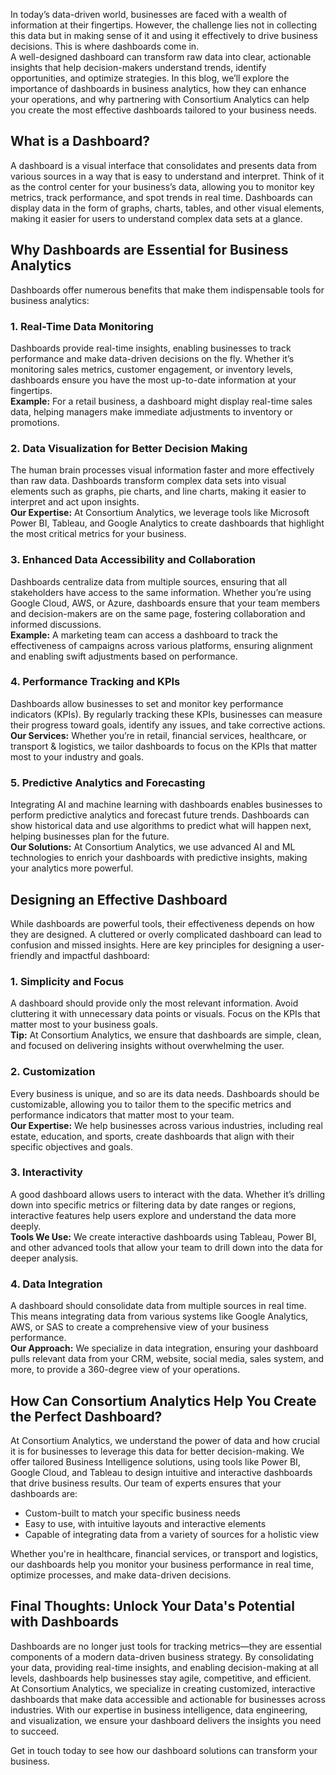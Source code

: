 In today’s data-driven world, businesses are faced with a wealth of information at their fingertips. However, the challenge lies not in collecting this data but in making sense of it and using it effectively to drive business decisions. This is where dashboards come in.  
A well-designed dashboard can transform raw data into clear, actionable insights that help decision-makers understand trends, identify opportunities, and optimize strategies. In this blog, we’ll explore the importance of dashboards in business analytics, how they can enhance your operations, and why partnering with Consortium Analytics can help you create the most effective dashboards tailored to your business needs.

## What is a Dashboard?

A dashboard is a visual interface that consolidates and presents data from various sources in a way that is easy to understand and interpret. Think of it as the control center for your business’s data, allowing you to monitor key metrics, track performance, and spot trends in real time. Dashboards can display data in the form of graphs, charts, tables, and other visual elements, making it easier for users to understand complex data sets at a glance.

## Why Dashboards are Essential for Business Analytics

Dashboards offer numerous benefits that make them indispensable tools for business analytics:

### 1. Real-Time Data Monitoring

Dashboards provide real-time insights, enabling businesses to track performance and make data-driven decisions on the fly. Whether it’s monitoring sales metrics, customer engagement, or inventory levels, dashboards ensure you have the most up-to-date information at your fingertips.  
**Example:** For a retail business, a dashboard might display real-time sales data, helping managers make immediate adjustments to inventory or promotions.

### 2. Data Visualization for Better Decision Making

The human brain processes visual information faster and more effectively than raw data. Dashboards transform complex data sets into visual elements such as graphs, pie charts, and line charts, making it easier to interpret and act upon insights.  
**Our Expertise:** At Consortium Analytics, we leverage tools like Microsoft Power BI, Tableau, and Google Analytics to create dashboards that highlight the most critical metrics for your business.

### 3. Enhanced Data Accessibility and Collaboration

Dashboards centralize data from multiple sources, ensuring that all stakeholders have access to the same information. Whether you’re using Google Cloud, AWS, or Azure, dashboards ensure that your team members and decision-makers are on the same page, fostering collaboration and informed discussions.  
**Example:** A marketing team can access a dashboard to track the effectiveness of campaigns across various platforms, ensuring alignment and enabling swift adjustments based on performance.

### 4. Performance Tracking and KPIs

Dashboards allow businesses to set and monitor key performance indicators (KPIs). By regularly tracking these KPIs, businesses can measure their progress toward goals, identify any issues, and take corrective actions.  
**Our Services:** Whether you’re in retail, financial services, healthcare, or transport & logistics, we tailor dashboards to focus on the KPIs that matter most to your industry and goals.

### 5. Predictive Analytics and Forecasting

Integrating AI and machine learning with dashboards enables businesses to perform predictive analytics and forecast future trends. Dashboards can show historical data and use algorithms to predict what will happen next, helping businesses plan for the future.  
**Our Solutions:** At Consortium Analytics, we use advanced AI and ML technologies to enrich your dashboards with predictive insights, making your analytics more powerful.

## Designing an Effective Dashboard

While dashboards are powerful tools, their effectiveness depends on how they are designed. A cluttered or overly complicated dashboard can lead to confusion and missed insights. Here are key principles for designing a user-friendly and impactful dashboard:

### 1. Simplicity and Focus

A dashboard should provide only the most relevant information. Avoid cluttering it with unnecessary data points or visuals. Focus on the KPIs that matter most to your business goals.  
**Tip:** At Consortium Analytics, we ensure that dashboards are simple, clean, and focused on delivering insights without overwhelming the user.

### 2. Customization

Every business is unique, and so are its data needs. Dashboards should be customizable, allowing you to tailor them to the specific metrics and performance indicators that matter most to your team.  
**Our Expertise:** We help businesses across various industries, including real estate, education, and sports, create dashboards that align with their specific objectives and goals.

### 3. Interactivity

A good dashboard allows users to interact with the data. Whether it’s drilling down into specific metrics or filtering data by date ranges or regions, interactive features help users explore and understand the data more deeply.  
**Tools We Use:** We create interactive dashboards using Tableau, Power BI, and other advanced tools that allow your team to drill down into the data for deeper analysis.

### 4. Data Integration

A dashboard should consolidate data from multiple sources in real time. This means integrating data from various systems like Google Analytics, AWS, or SAS to create a comprehensive view of your business performance.  
**Our Approach:** We specialize in data integration, ensuring your dashboard pulls relevant data from your CRM, website, social media, sales system, and more, to provide a 360-degree view of your operations.

## How Can Consortium Analytics Help You Create the Perfect Dashboard?

At Consortium Analytics, we understand the power of data and how crucial it is for businesses to leverage this data for better decision-making. We offer tailored Business Intelligence solutions, using tools like Power BI, Google Cloud, and Tableau to design intuitive and interactive dashboards that drive business results. Our team of experts ensures that your dashboards are:

- Custom-built to match your specific business needs
- Easy to use, with intuitive layouts and interactive elements
- Capable of integrating data from a variety of sources for a holistic view

Whether you're in healthcare, financial services, or transport and logistics, our dashboards help you monitor your business performance in real time, optimize processes, and make data-driven decisions.

## Final Thoughts: Unlock Your Data's Potential with Dashboards

Dashboards are no longer just tools for tracking metrics—they are essential components of a modern data-driven business strategy. By consolidating your data, providing real-time insights, and enabling decision-making at all levels, dashboards help businesses stay agile, competitive, and efficient.  
At Consortium Analytics, we specialize in creating customized, interactive dashboards that make data accessible and actionable for businesses across industries. With our expertise in business intelligence, data engineering, and visualization, we ensure your dashboard delivers the insights you need to succeed.

Get in touch today to see how our dashboard solutions can transform your business.

